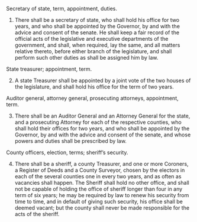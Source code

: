 Secretary of state, term, appointment, duties.

1. There shall be a secretary of state, who shall hold his office for two years, and who shall be appointed by the Governor, by and with the advice and consent of the senate. He shall keep a fair record of the official acts of the legislative and executive departments of the government, and shall, when required, lay the same, and all matters relative thereto, before either branch of the legislature, and shall perform such other duties as shall be assigned him by law.

State treasurer; appointment, term.

2. A state Treasurer shall be appointed by a joint vote of the two houses of the legislature, and shall hold his office for the term of two years.

Auditor general, attorney general, prosecuting attorneys, appointment, term.

3. There shall be an Auditor General and an Attorney General for the state, and a prosecuting Attorney for each of the respective counties, who shall hold their offices for two years, and who shall be appointed by the Governor, by and with the advice and consent of the senate, and whose powers and duties shall be prescribed by law.

County officers, election, terms; sheriff’s security.

4. There shall be a sheriff, a county Treasurer, and one or more Coroners, a Register of Deeds and a County Surveyor, chosen by the electors in each of the several counties one in every two years, and as often as vacancies shall happen. The Sheriff shall hold no other office, and shall not be capable of holding the office of sheriff longer than four in any term of six years; he may be required by law to renew his security from time to time, and in default of giving such security, his office shall be deemed vacant; but the county shall never be made responsible for the acts of the sheriff.
